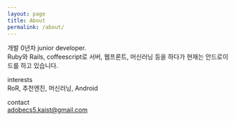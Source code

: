 ```yaml
---
layout: page
title: About
permalink: /about/
---
```


개발 0년차 junior developer.  
Ruby와 Rails, coffeescript로 서버, 웹프론트, 머신러닝 등을 하다가 현재는 안드로이드를 하고 있습니다.

interests  
RoR, 추천엔진, 머신러닝, Android  

contact  
adobecs5.kaist@gmail.com
